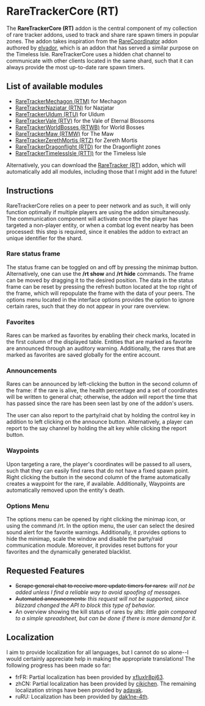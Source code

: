 # RareTrackerCore (RT)

The **RareTrackerCore (RT)** addon is the central component of my collection of rare tracker addons, used to track and share rare spawn timers in popular zones. The addon takes inspiration from the [RareCoordinator](https://www.curseforge.com/wow/addons/rarecoordinator) addon authored by [elvador](https://www.curseforge.com/members/elvador/followers), which is an addon that has served a similar purpose on the Timeless Isle. RareTrackerCore uses a hidden chat channel to communicate with other clients located in the same shard, such that it can always provide the most up-to-date rare spawn timers.

## List of available modules
- [RareTrackerMechagon (RTM)](https://www.curseforge.com/wow/addons/raretrackermechagon-rtm) for Mechagon
- [RareTrackerNazjatar (RTN)](https://www.curseforge.com/wow/addons/raretrackernazjatar-rtn) for Nazjatar
- [RareTrackerUldum (RTU)](https://www.curseforge.com/wow/addons/raretrackeruldum-rtu) for Uldum
- [RareTrackerVale (RTV)](https://www.curseforge.com/wow/addons/raretrackervale-rtv) for the Vale of Eternal Blossoms
- [RareTrackerWorldBosses (RTWB)](https://www.curseforge.com/wow/addons/raretrackerworldbosses-rtwb) for World Bosses
- [RareTrackerMaw (RTMW)](https://www.curseforge.com/wow/addons/raretrackermaw-rtmw) for The Maw
- [RareTrackerZerethMortis (RTZ)](https://www.curseforge.com/wow/addons/raretrackermaw-rtmw) for Zereth Mortis
- [RareTrackerDragonflight (RTD)](https://www.curseforge.com/wow/addons/raretrackerdragonflight-rtd) for the Dragonflight zones
- [RareTrackerTimelessIsle (RTTI)](https://www.curseforge.com/wow/addons/raretrackertimelessisle-rtti) for the Timeless Isle

Alternatively, you can download the [RareTracker (RT)](https://www.curseforge.com/wow/addons/raretracker-rt) addon, which will automatically add all modules, including those that I might add in the future!

## Instructions
RareTrackerCore relies on a peer to peer network and as such, it will only function optimally if multiple players are using the addon simultaneously. The communication component will activate once the the player has targeted a non-player entity, or when a combat log event nearby has been processed: this step is required, since it enables the addon to extract an unique identifier for the shard.

### Rare status frame
The status frame can be toggled on and off by pressing the minimap button. Alternatively, one can use the **/rt show** and **/rt hide** commands. The frame can be moved by dragging it to the desired position. The data in the status frame can be reset by pressing the refresh button located at the top right of the frame, which will repopulate the frame with the data of your peers. The options menu located in the interface options provides the option to ignore certain rares, such that they do not appear in your rare overview.

### Favorites
Rares can be marked as favorites by enabling their check marks, located in the first column of the displayed table. Entities that are marked as favorite are announced through an auditory warning. Additionally, the rares that are marked as favorites are saved globally for the entire account.

### Announcements
Rares can be announced by left-clicking the button in the second column of the frame: if the rare is alive, the health percentage and a set of coordinates will be written to general chat; otherwise, the addon will report the time that has passed since the rare has been seen last by one of the addon's users.

The user can also report to the party/raid chat by holding the control key in addition to left clicking on the announce button. Alternatively, a player can report to the say channel by holding the alt key while clicking the report button.

### Waypoints
Upon targeting a rare, the player's coordinates will be passed to all users, such that they can easily find rares that do not have a fixed spawn point. Right clicking the button in the second column of the frame automatically creates a waypoint for the rare, if available. Additionally, Waypoints are automatically removed upon the entity's death.

### Options Menu
The options menu can be opened by right clicking the minimap icon, or using the command /rt. In the option menu, the user can select the desired sound alert for the favorite warnings. Additionally, it provides options to hide the minimap, scale the window and disable the party/raid communication module. Moreover, it provides reset buttons for your favorites and the dynamically generated blacklist.

## Requested Features
- ~~Scrape general chat to receive more update timers for rares:~~ *will not be added unless I find a reliable way to avoid spoofing of messages.*
- ~~Automated announcements:~~ *this request will not be supported, since blizzard changed the API to block this type of behavior.*
- An overview showing the kill status of rares by alts: *little gain compared to a simple spreadsheet, but can be done if there is more demand for it.*


## Localization
I aim to provide localization for all languages, but I cannot do so alone--I would certainly appreciate help in making the appropriate translations! The following progress has been made so far:

- frFR: Partial localization has been provided by [xfluxlr8pj63](https://www.curseforge.com/members/xfluxlr8pj63/projects).
- zhCN: Partial localization has been provided by [cikichen](https://www.curseforge.com/members/cikichen/projects). The remaining localization strings have been provided by [adavak](https://github.com/adavak).
- ruRU: Localization has been provided by [dak1ne-4th](https://github.com/dak1ne-4th).

